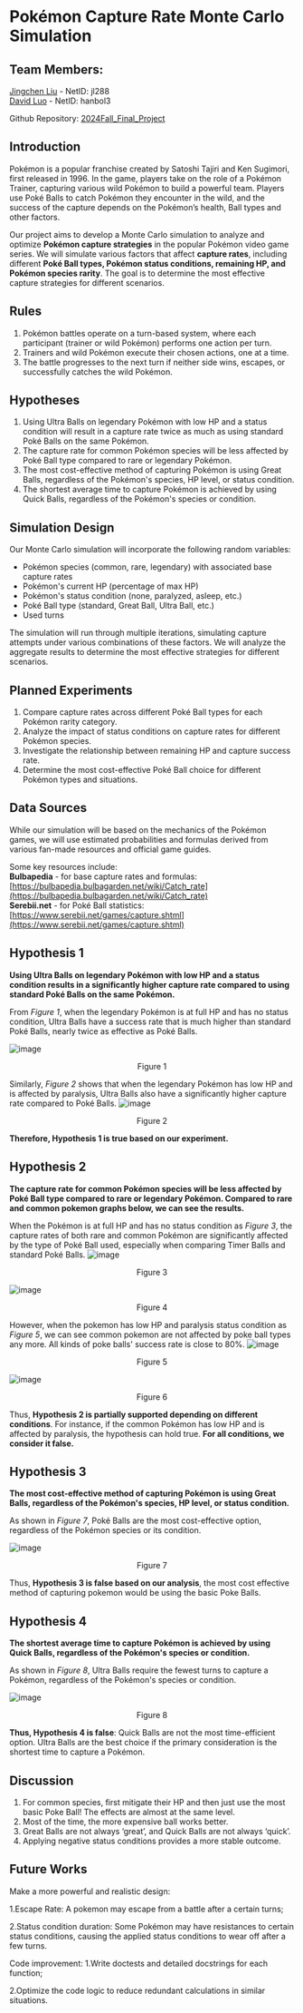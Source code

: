 # Pokémon Capture Rate Monte Carlo Simulation


## **Team Members:**  

[Jingchen Liu](https://github.com/ljc690106) - NetID: jl288  
[David Luo](https://github.com/HanboLuo) - NetID: hanbol3  

Github Repository: [2024Fall_Final_Project](https://github.com/HanboLuo/2024Fall_Final_Project)  

## Introduction
Pokémon is a popular franchise created by Satoshi Tajiri and Ken Sugimori, first released in 1996. In the game, players take on the role of a Pokémon Trainer, capturing various wild Pokémon to build a powerful team. Players use Poké Balls to catch Pokémon they encounter in the wild, and the success of the capture depends on the Pokémon’s health, Ball types and other factors.

Our project aims to develop a Monte Carlo simulation to analyze and optimize **Pokémon capture strategies** in the popular Pokémon video game series. We will simulate various factors that affect **capture rates**, including different **Poké Ball types, Pokémon status conditions, remaining HP, and Pokémon species rarity**. The goal is to determine the most effective capture strategies for different scenarios.

## Rules
1. Pokémon battles operate on a turn-based system, where each participant (trainer or wild Pokémon) performs one action per turn.
2. Trainers and wild Pokémon execute their chosen actions, one at a time.
3. The battle progresses to the next turn if neither side wins, escapes, or successfully catches the wild Pokémon.

## Hypotheses
1. Using Ultra Balls on legendary Pokémon with low HP and a status condition will result in a capture rate twice as much as using standard Poké Balls on the same Pokémon.
2. The capture rate for common Pokémon species will be less affected by Poké Ball type compared to rare or legendary Pokémon.  
3. The most cost-effective method of capturing Pokémon is using Great Balls, regardless of the Pokémon's species, HP level, or status condition.  
4. The shortest average time to capture Pokémon is achieved by using Quick Balls, regardless of the Pokémon's species or condition.

## Simulation Design
Our Monte Carlo simulation will incorporate the following random variables:  
* Pokémon species (common, rare, legendary) with associated base capture rates  
* Pokémon's current HP (percentage of max HP)  
* Pokémon's status condition (none, paralyzed, asleep, etc.)  
* Poké Ball type (standard, Great Ball, Ultra Ball, etc.)  
* Used turns

The simulation will run through multiple iterations, simulating capture attempts under various combinations of these factors. We will analyze the aggregate results to determine the most effective strategies for different scenarios.

## Planned Experiments
1. Compare capture rates across different Poké Ball types for each Pokémon rarity category.
2. Analyze the impact of status conditions on capture rates for different Pokémon species.
3. Investigate the relationship between remaining HP and capture success rate.
4. Determine the most cost-effective Poké Ball choice for different Pokémon types and situations.

## Data Sources
While our simulation will be based on the mechanics of the Pokémon games, we will use estimated probabilities and formulas derived from various fan-made resources and official game guides.  

Some key resources include:  
**Bulbapedia** - for base capture rates and formulas: [https://bulbapedia.bulbagarden.net/wiki/Catch_rate](https://bulbapedia.bulbagarden.net/wiki/Catch_rate)  
**Serebii.net** - for Poké Ball statistics: [https://www.serebii.net/games/capture.shtml](https://www.serebii.net/games/capture.shtml)

## Hypothesis 1
**Using Ultra Balls on legendary Pokémon with low HP and a status condition results in a significantly higher capture rate compared to using standard Poké Balls on the same Pokémon.**

From _Figure 1_, when the legendary Pokémon is at full HP and has no status condition, Ultra Balls have a success rate that is much higher than standard Poké Balls, nearly twice as effective as Poké Balls.

![image](https://github.com/user-attachments/assets/bf2712e1-d465-4f24-9bc5-93d8f46c9731)
<p align="center">  
Figure 1  
</p>  

Similarly, _Figure 2_ shows that when the legendary Pokémon has low HP and is affected by paralysis, Ultra Balls also have a significantly higher capture rate compared to Poké Balls.
![image](https://github.com/user-attachments/assets/c3fc96c5-35ba-48e2-8e11-f24aa11f6bc9)
<p align="center">  
Figure 2  
</p>  

**Therefore, Hypothesis 1 is true based on our experiment.**

## Hypothesis 2
**The capture rate for common Pokémon species will be less affected by Poké Ball type compared to rare or legendary Pokémon.
Compared to rare and common pokemon graphs below, we can see the results.**

When the Pokémon is at full HP and has no status condition as _Figure 3_, the capture rates of both rare and common Pokémon are significantly affected by the type of Poké Ball used, especially when comparing Timer Balls and standard Poké Balls.
![image](https://github.com/user-attachments/assets/e4eb28a5-d887-4441-a043-db3960d19f95)
<p align="center">  
Figure 3
</p>  

![image](https://github.com/user-attachments/assets/5966dc35-d055-4520-b5cc-a516cba43853)
<p align="center">  
Figure 4  
</p>  

However, when the pokemon has low HP and paralysis status condition as _Figure 5_, we can see common pokemon are not affected by poke ball types any more. All kinds of poke balls' success rate is close to 80%. 
![image](https://github.com/user-attachments/assets/84bd1d5b-5429-43a4-9da2-3d3865b1a1bc)
<p align="center">  
Figure 5  
</p>  

![image](https://github.com/user-attachments/assets/6ac5bfa7-5b5c-4c87-9bca-032ad284dc71)
<p align="center">  
Figure 6  
</p>  

Thus, **Hypothesis 2 is partially supported depending on different conditions**. For instance, if the common Pokémon has low HP and is affected by paralysis, the hypothesis can hold true. **For all conditions, we consider it false.**


## Hypothesis 3
**The most cost-effective method of capturing Pokémon is using Great Balls, regardless of the Pokémon's species, HP level, or status condition.**  

As shown in _Figure 7_, Poké Balls are the most cost-effective option, regardless of the Pokémon species or its condition.  

![image](https://github.com/user-attachments/assets/233a36bf-a74a-4e94-bff8-6d239d6c6005)
<p align="center">  
Figure 7  
</p>  

Thus, **Hypothesis 3 is false based on our analysis**, the most cost effective method of capturing pokemon would be using the basic Poke Balls.

## Hypothesis 4
**The shortest average time to capture Pokémon is achieved by using Quick Balls, regardless of the Pokémon's species or condition.**

As shown in _Figure 8_, Ultra Balls require the fewest turns to capture a Pokémon, regardless of the Pokémon's species or condition.

![image](https://github.com/user-attachments/assets/c5d08a12-28b7-44fb-a8e3-30f94c9095c1)
<p align="center">  
Figure 8  
</p>  

**Thus, Hypothesis 4 is false**: Quick Balls are not the most time-efficient option. Ultra Balls are the best choice if the primary consideration is the shortest time to capture a Pokémon.

## Discussion
1. For common species, first mitigate their HP and then just use the most basic Poke Ball! The effects are almost at the same level.
2. Most of the time, the more expensive ball works better.
3. Great Balls are not always ‘great’, and Quick Balls are not always ‘quick’.
4. Applying negative status conditions provides a more stable outcome.

## Future Works

Make a more powerful and realistic design:  

1.Escape Rate: A pokemon may escape from a battle after a certain turns;

2.Status condition duration: Some Pokémon may have resistances to certain status conditions, causing the applied status conditions to wear off after a few turns.

Code improvement:
1.Write doctests and detailed docstrings for each function;

2.Optimize the code logic to reduce redundant calculations in similar situations.






